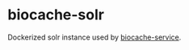 # biocache-solr

Dockerized solr instance used by [biocache-service](https://github.com/biodiversitydata-se/biocache-service).
